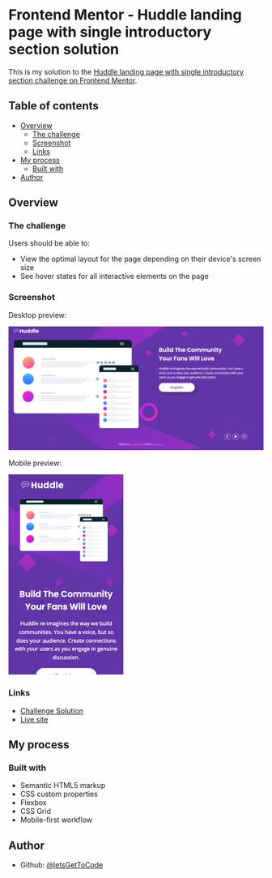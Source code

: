 # Frontend Mentor - Huddle landing page with single introductory section solution

This is my solution to the [Huddle landing page with single introductory section challenge on Frontend Mentor](https://www.frontendmentor.io/challenges/huddle-landing-page-with-a-single-introductory-section-B_2Wvxgi0). 

## Table of contents

- [Overview](#overview)
  - [The challenge](#the-challenge)
  - [Screenshot](#screenshot)
  - [Links](#links)
- [My process](#my-process)
  - [Built with](#built-with)
- [Author](#author)



## Overview

### The challenge

Users should be able to:

- View the optimal layout for the page depending on their device's screen size
- See hover states for all interactive elements on the page

### Screenshot

Desktop preview:

![Desktop Preview](./assets/images/desktop-preview.png)


Mobile preview:

![Mobile Preview](./assets/images/mobile-preview.png)


### Links

- [Challenge Solution](https://www.frontendmentor.io/solutions/huddle-responsive-landing-page-OCaWPt3dxr)
- [Live site](https://letsgettocode.github.io/huddleLandingPage/)

## My process

### Built with

- Semantic HTML5 markup
- CSS custom properties
- Flexbox
- CSS Grid
- Mobile-first workflow

## Author

- Github: [@letsGetToCode](https://github.com/letsGetToCode)



